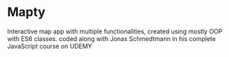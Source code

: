 # Mapty

Interactive map app with multiple functionalities, created using mostly OOP with ES6 classes.
coded along with Jonas Schmedtmann in his complete JavaScript course on UDEMY
